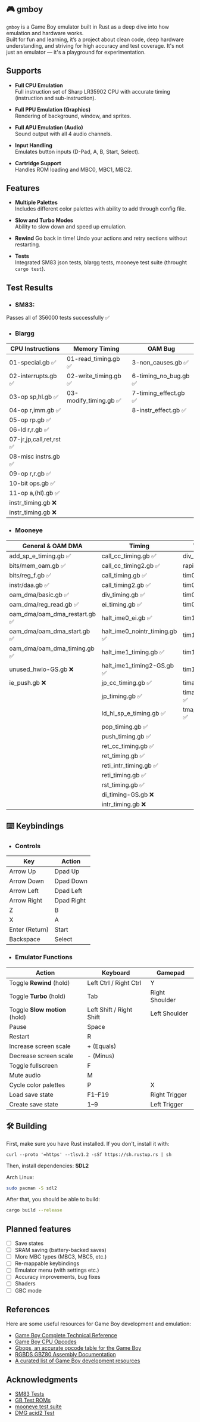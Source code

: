 ## 🎮 gmboy

`gmboy` is a Game Boy emulator built in Rust as a deep dive into how emulation and hardware works.  
Built for fun and learning, it’s a project about clean code, deep hardware understanding, and striving for high accuracy and test coverage.
It's not just an emulator — it's a playground for experimentation.

## Supports

-  **Full CPU Emulation**  
  Full instruction set of Sharp LR35902 CPU with accurate timing (instruction and sub-instruction).

- **Full PPU Emulation (Graphics)**  
  Rendering of background, window, and sprites.

- **Full APU Emulation (Audio)**  
  Sound output with all 4 audio channels.

- **Input Handling**  
  Emulates button inputs (D-Pad, A, B, Start, Select).

- **Cartridge Support**  
  Handles ROM loading and MBC0, MBC1, MBC2.

## Features

- **Multiple Palettes**  
  Includes different color palettes with ability to add through config file.

- **Slow and Turbo Modes**  
  Ability to slow down and speed up emulation.

- **Rewind**
  Go back in time! Undo your actions and retry sections without restarting.

- **Tests**  
  Integrated SM83 json tests, blargg tests, mooneye test suite (throught `cargo test`).

## Test Results

- ### SM83: 
Passes all of 356000 tests successfully ✅

- ### Blargg

| CPU Instructions          | Memory Timing         | OAM Bug               |
|---------------------------|-----------------------|-----------------------|
| 01-special.gb ✅           | 01-read_timing.gb ✅   | 3-non_causes.gb ✅  |
| 02-interrupts.gb ✅        | 02-write_timing.gb ✅  | 6-timing_no_bug.gb ✅|
| 03-op sp,hl.gb ✅          | 03-modify_timing.gb ✅ | 7-timing_effect.gb ✅|
| 04-op r,imm.gb ✅          |                       | 8-instr_effect.gb ✅|
| 05-op rp.gb ✅             |                       |                       |
| 06-ld r,r.gb ✅            |                       |                       |
| 07-jr,jp,call,ret,rst ✅   |                       |                       |
| 08-misc instrs.gb ✅       |                       |                       |
| 09-op r,r.gb ✅            |                       |                       |
| 10-bit ops.gb ✅           |                       |                       |
| 11-op a,(hl).gb ✅         |                       |                       |
| instr_timing.gb ❌         |                       |                       |
| instr_timing.gb ❌         |                       |                       |

- ### Mooneye

| General & OAM DMA            | Timing                       | Timer Accuracy                 |
|------------------------------|------------------------------|-------------------------------|
| add_sp_e_timing.gb ✅         | call_cc_timing.gb ✅          | div_write.gb ✅             |
| bits/mem_oam.gb ✅            | call_cc_timing2.gb ✅         | rapid_toggle.gb ✅          |
| bits/reg_f.gb ✅              | call_timing.gb ✅             | tim00.gb ✅                 |
| instr/daa.gb ✅               | call_timing2.gb ✅            | tim00_div_trigger.gb ✅     |
| oam_dma/basic.gb ✅           | div_timing.gb ✅              | tim01.gb ✅                 |
| oam_dma/reg_read.gb ✅        | ei_timing.gb ✅               | tim01_div_trigger.gb ✅     |
| oam_dma/oam_dma_restart.gb ✅ | halt_ime0_ei.gb ✅            | tim10.gb ✅                 |
| oam_dma/oam_dma_start.gb ✅   | halt_ime0_nointr_timing.gb ✅ | tim10_div_trigger.gb ✅     |
| oam_dma/oam_dma_timing.gb ✅  | halt_ime1_timing.gb ✅        | tim11.gb ✅                 |
| unused_hwio-GS.gb ❌          | halt_ime1_timing2-GS.gb ✅    | tim11_div_trigger.gb ✅     |
| ie_push.gb ❌                 | jp_cc_timing.gb ✅            | tima_reload.gb ✅           |
|                              | jp_timing.gb ✅               | tima_write_reloading.gb ✅  |
|                              | ld_hl_sp_e_timing.gb ✅       | tma_write_reloading.gb ✅   |
|                              | pop_timing.gb ✅              |                               |
|                              | push_timing.gb ✅             |                               |
|                              | ret_cc_timing.gb ✅           |                               |
|                              | ret_timing.gb ✅              |                               |
|                              | reti_intr_timing.gb ✅        |                               |
|                              | reti_timing.gb ✅             |                               |
|                              | rst_timing.gb ✅              |                               |
|                              | di_timing-GS.gb ❌            |                               |
|                              | intr_timing.gb ❌             |                               |

## ⌨️ Keybindings

- ### Controls

| Key               | Action      |
|-------------------|-------------|
| Arrow Up          | Dpad Up     |
| Arrow Down        | Dpad Down   |
| Arrow Left        | Dpad Left   |
| Arrow Right       | Dpad Right  |
| Z                 | B           |
| X                 | A           |
| Enter (Return)    | Start       |
| Backspace         | Select      |

- ### Emulator Functions

| Action                      | Keyboard                            | Gamepad        |
|-----------------------------|-------------------------------------|----------------|
| Toggle **Rewind** (hold)    | Left Ctrl / Right Ctrl              | Y              |
| Toggle **Turbo** (hold)     | Tab                                 | Right Shoulder |
| Toggle **Slow motion** (hold)| Left Shift / Right Shift           | Left Shoulder  |
| Pause                       | Space                               |                |
| Restart                     | R                                   |                |
| Increase screen scale       | + (Equals)                          |                |
| Decrease screen scale       | - (Minus)                           |                |
| Toggle fullscreen           | F                                   |                |
| Mute audio                  | M                                   |                |
| Cycle color palettes        | P                                   | X              |
| Load save state             | F1–F19                              | Right Trigger  |
| Create save state           | 1–9                                 | Left Trigger   |



## 🛠️ Building

First, make sure you have Rust installed. If you don't, install it with:
````
curl --proto '=https' --tlsv1.2 -sSf https://sh.rustup.rs | sh
````
Then, install dependencies: **SDL2**

Arch Linux:
```bash
sudo pacman -S sdl2
````

After that, you should be able to build:
```bash
cargo build --release
```
## Planned features

- [ ] Save states
- [ ] SRAM saving (battery-backed saves)
- [ ] More MBC types (MBC3, MBC5, etc.)
- [ ] Re-mappable keybindings
- [ ] Emulator menu (with settings etc.)
- [ ] Accuracy improvements, bug fixes
- [ ] Shaders
- [ ] GBC mode

## References

Here are some useful resources for Game Boy development and emulation:

- [Game Boy Complete Technical Reference](https://gbdev.io/pandocs/)
- [Game Boy CPU Opcodes](https://www.pastraiser.com/cpu/gameboy/gameboy_opcodes.html)
- [Gbops, an accurate opcode table for the Game Boy](https://izik1.github.io/gbops/index.html)
- [RGBDS GBZ80 Assembly Documentation](https://rgbds.gbdev.io/docs/v0.9.0/gbz80.7)
- [A curated list of Game Boy development resources](https://github.com/gbdev/awesome-gbdev)

## Acknowledgments

- [SM83 Tests](https://github.com/SingleStepTests/sm83)
- [GB Test ROMs](https://github.com/retrio/gb-test-roms)
- [mooneye test suite](https://github.com/Gekkio/mooneye-test-suite)
- [DMG acid2 Test](https://github.com/mattcurrie/dmg-acid2)